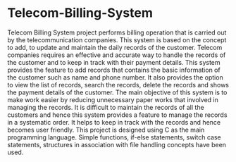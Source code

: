 # Telecom-Billing-System
Telecom Billing System project performs billing operation that is carried out by the telecommunication companies. This system is based on the concept to add, to update and maintain the daily records of the customer. Telecom companies requires an effective and accurate way to handle the records of the customer and to keep in track with their payment details. This system provides the feature to add records that contains the basic information of the customer such as name and phone number. It also provides the option to view the list of records, search the records, delete the records and shows the payment details of the customer.
The main objective of this system is to make work easier by reducing unnecessary paper works that involved in managing the records. It is difficult to maintain the records of all the customers and hence this system provides a feature to manage the records in a systematic order. It helps to keep in track with the records and hence becomes user friendly. This project is designed using C as the main programming language. Simple functions, if-else statements, switch case statements, structures in association with file handling concepts have been used.
